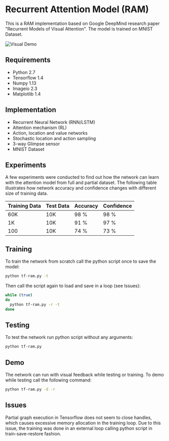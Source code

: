 Recurrent Attention Model (RAM)
===============================

This is a RAM implementation based on Google DeepMind research paper "Recurrent Models of Visual Attention". The model is trained on MNIST Dataset.

![Visual Demo](saved/plot-movie.gif)

Requirements
------------

* Python 2.7
* Tensorflow 1.4
* Numpy 1.13
* Imageio 2.3
* Matplotlib 1.4

Implementation
--------------

* Recurrent Neural Network (RNN/LSTM)
* Attention mechanism (RL)
* Action, location and value networks
* Stochastic location and action sampling
* 3-way Glimpse sensor
* MNIST Dataset

Experiments
-----------

A few experiments were conducted to find out how the network can learn with the
attention model from full and partial dataset. The following table illustrates 
how network accuracy and confidence changes with different size of training data.

| Training Data | Test Data     | Accuracy      | Confidence    |
| ------------- | ------------- | ------------- | ------------- |
| 60K           | 10K           | 98 %          | 98 %          |
| 1K            | 10K           | 91 %          | 97 %          |
| 100           | 10K           | 74 %          | 73 %          |

Training
--------

To train the network from scratch call the python script once to save the model:

```bash
python tf-ram.py -t
```

Then call the script again to load and save in a loop (see Issues):

```bash
while (true)
do
  python tf-ram.py -r -t
done
```

Testing
-------

To test the network run python script without any arguments:

```bash
python tf-ram.py
```

Demo
----

The network can run with visual feedback while testing or training. To demo while testing call the following command:

```bash
python tf-ram.py -d -r
```

Issues
------

Partial graph execution in Tensorflow does not seem to close handles, which 
causes excessive memory allocation in the training loop. Due to this issue, the training was done
in an external loop calling python script in train-save-restore fashion.
